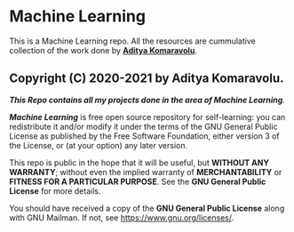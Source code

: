 # Machine Learning

This is a Machine Learning repo. All the resources are cummulative collection of the work done by [**Aditya Komaravolu**](url).


##  **Copyright (C) 2020-2021 by Aditya Komaravolu**.


 _**This Repo contains all my projects done in the area of Machine Learning**._

 _**Machine Learning**_ is free open source repository for self-learning: you can redistribute it and/or modify it under
 the terms of the GNU General Public License as published by the Free
 Software Foundation, either version 3 of the License, or (at your option)
 any later version.

 This repo is public in the hope that it will be useful, but **WITHOUT
 ANY WARRANTY**; without even the implied warranty of **MERCHANTABILITY** or
 **FITNESS FOR A PARTICULAR PURPOSE**.  See the **GNU General Public License** for
 more details.

 You should have received a copy of the **GNU General Public License** along with
 GNU Mailman.  If not, see <https://www.gnu.org/licenses/>.
